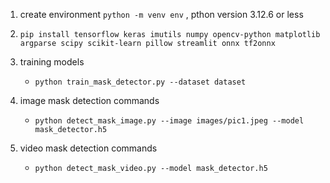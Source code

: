1. create environment `python -m venv env` , pthon version 3.12.6 or less

2. `pip install tensorflow keras imutils numpy opencv-python matplotlib argparse scipy scikit-learn pillow streamlit onnx tf2onnx`

3. training models

    - `python train_mask_detector.py --dataset dataset`

4. image mask detection commands
    - `python detect_mask_image.py --image images/pic1.jpeg --model mask_detector.h5`
5. video mask detection commands
    - `python detect_mask_video.py --model mask_detector.h5`
